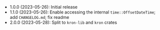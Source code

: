 * 1.0.0 (2023-05-26): Initial release
* 1.1.0 (2023-05-26): Enable accessing the internal `time::OffsetDateTime`; add
  `CHANGELOG.md`; fix readme
* 2.0.0 (2023-05-28): Split to `kron-lib` and `kron` crates
